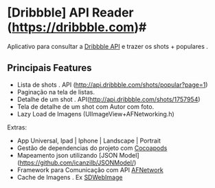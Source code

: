 # [Dribbble] API Reader (https://dribbble.com)#

Aplicativo para consultar a [Dribbble API](http://developer.dribbble.com/v1/) e trazer os shots + populares .

<Screenshots>

## Principais Features
* Lista de shots . API (http://api.dribbble.com/shots/popular?page=1)
* Paginação na tela de listas.
* Detalhe de um shot . API(http://api.dribbble.com/shots/1757954)
* Tela de detalhe de um shot com Autor com foto.
* Lazy Load de Imagens (UIImageView+AFNetworking.h)

Extras:

* App Universal, Ipad | Iphone | Landscape | Portrait 
* Gestão de dependencias do projeto com [Cocoapods](http://cocoapods.org)
* Mapeamento json utilizando [JSON Model] (https://github.com/icanzilb/JSONModel/)
* Framework para Comunicação com API [AFNetwork](https://github.com/AFNetworking/AFNetworking)
* Cache de Imagens . Ex [SDWebImage](https://github.com/rs/SDWebImage)
